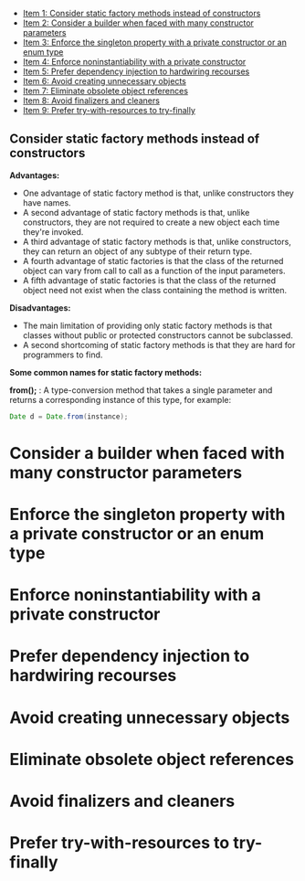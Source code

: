 - [Item 1: Consider static factory methods instead of constructors](#consider-static-factory-methods-instead-of-constructors)
- [Item 2: Consider a builder when faced with many constructor parameters](#consider-a-builder-when-faced-with-many-constructor-parameters)
- [Item 3: Enforce the singleton property with a private constructor or an enum type](#enforce-the-singleton-property-with-a-private-constructor-or-an-enum-type)
- [Item 4: Enforce noninstantiability with a private constructor](#enforce-noninstantiability-with-a-private-constructor)
- [Item 5: Prefer dependency injection to hardwiring recourses](#prefer-dependency-injection-to-hardwiring-recourses)
- [Item 6: Avoid creating unnecessary objects](#avoid-creating-unnecessary-objects)
- [Item 7: Eliminate obsolete object references](#eliminate-obsolete-object-references)
- [Item 8: Avoid finalizers and cleaners](#avoid-finalizers-and-cleaners)
- [Item 9: Prefer try-with-resources to try-finally](#prefer-try-with-resources-to-try-finally)

## Consider static factory methods instead of constructors

**Advantages:**
- One advantage of static factory method is that, unlike constructors they have names.
- A second advantage of static factory methods is that, unlike constructors, they are not required to create a new object each time they're invoked.
- A third advantage of static factory methods is that, unlike constructors, they can return an object of any subtype of their return type.
- A fourth advantage of static factories is that the class of the returned object can vary from call to call as a function of the input parameters.
- A fifth advantage of static factories is that the class of the returned object need not exist when the class containing the method is written.

**Disadvantages:**
- The main limitation of providing only static factory methods is that classes without public or protected constructors cannot be subclassed.
- A second shortcoming of static factory methods is that they are hard for programmers to find.

**Some common names for static factory methods:**

**from();** : A type-conversion method that takes a single parameter and returns a corresponding instance of this type, for example:

```java
Date d = Date.from(instance);
```

# Consider a builder when faced with many constructor parameters

# Enforce the singleton property with a private constructor or an enum type

# Enforce noninstantiability with a private constructor

# Prefer dependency injection to hardwiring recourses

# Avoid creating unnecessary objects

# Eliminate obsolete object references

# Avoid finalizers and cleaners

# Prefer try-with-resources to try-finally
